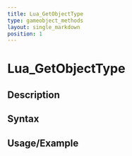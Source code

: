```yaml
---
title: Lua_GetObjectType
type: gameobject_methods
layout: single_markdown
position: 1
---
```


# Lua_GetObjectType

## Description

## Syntax

## Usage/Example


